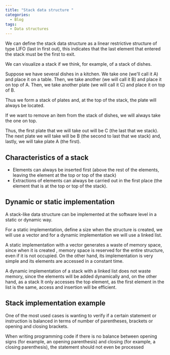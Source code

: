```yaml
---
title: "Stack data structure "
categories:
  - Blog
tags:
  - Data structures
---
```


We can define the stack data structure as a linear restrictive structure of type LIFO (last in first out), this indicates that the last element that entered the stack must be the first to exit. 

We can visualize a stack if we think, for example, of a stack of dishes. 

Suppose we have several dishes in a kitchen. We take one (we'll call it A) and place it on a table. Then, we take another (we will call it B) and place it on top of A. Then, we take another plate (we will call it C) and place it on top of B.

Thus we form a stack of plates and, at the top of the stack, the plate will always be located. 

If we want to remove an item from the stack of dishes, we will always take the one on top. 

Thus, the first plate that we will take out will be C (the last that we stack). The next plate we will take will be B (the second to last that we stack) and, lastly, we will take plate A (the first).

<h2>Characteristics of a stack</h2>

<ul>
<li>Elements can always be inserted first (above the rest of the elements, leaving the element at the top or top of the stack)</li>
<li>Extractions of elements can always be carried out in the first place (the element that is at the top or top of the stack).</li>

</ul>

<h2>Dynamic or static implementation</h2>

A stack-like data structure can be implemented at the software level in a static or dynamic way.

For a static implementation, define a size when the structure is created, we will use a vector and for a dynamic implementation we will use a linked list.

A static implementation with a vector generates a waste of memory space, since when it is created , memory space is reserved for the entire structure, even if it is not occupied. On the other hand, its implementation is very simple and its elements are accessed in a constant time. 

A dynamic implementation of a stack with a linked list does not waste memory, since the elements will be added dynamically and, on the other hand, as a stack It only accesses the top element, as the first element in the list is the same, access and insertion will be efficient.

<h2>Stack implementation example</h2>

One of the most used cases is wanting to verify if a certain statement or instruction is balanced in terms of number of parentheses, brackets or opening and closing brackets. 

When writing programming code if there is no balance between opening signs (for example, an opening parenthesis) and closing (for example, a closing parenthesis), the statement should not even be processed 
